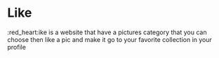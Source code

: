 # Like
:red_heart:ike is a website that have a pictures category that you can choose then like a pic and make it go to your favorite collection in your profile
